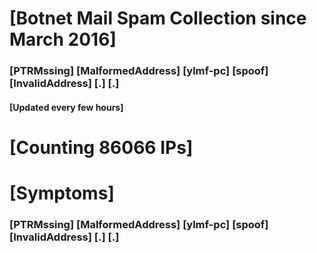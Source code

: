 # [Botnet Mail Spam Collection since March 2016]
### [PTRMssing] [MalformedAddress] [ylmf-pc] [spoof] [InvalidAddress] [.] [.]
#### [Updated every few hours]

# [Counting 86066 IPs]

# [Symptoms] 
###   [PTRMssing] [MalformedAddress] [ylmf-pc] [spoof] [InvalidAddress] [.] [.]
